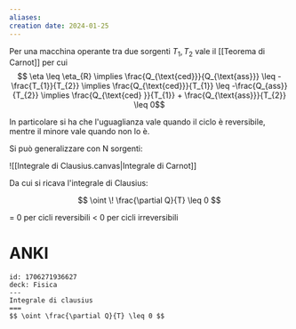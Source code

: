 ```yaml
---
aliases: 
creation date: 2024-01-25
---
```


Per una macchina operante tra due sorgenti $T_{1},T_{2}$ vale il [[Teorema di Carnot]] per cui
$$ \eta \leq \eta_{R}  \implies \frac{Q_{\text{ced}}}{Q_{\text{ass}}} \leq - \frac{T_{1}}{T_{2}} \implies \frac{Q_{\text{ced}}}{T_{1}} \leq -\frac{Q_{ass}}{T_{2}} \implies \frac{Q_{\text{ced}  }}{T_{1}} + \frac{Q_{\text{ass}}}{T_{2}} \leq 0$$

In particolare si ha che l'uguaglianza vale quando il ciclo è reversibile, mentre il minore vale quando non lo è.


Si può generalizzare con N sorgenti:

![[Integrale di Clausius.canvas|Integrale di Carnot]]

Da cui si ricava l'integrale di Clausius:

$$ \oint \! \frac{\partial Q}{T} \leq 0 $$

= 0 per cicli reversibili
< 0 per cicli irreversibili

# ANKI

```anki
id: 1706271936627
deck: Fisica
---
Integrale di clausius
===
$$ \oint \frac{\partial Q}{T} \leq 0 $$
```
